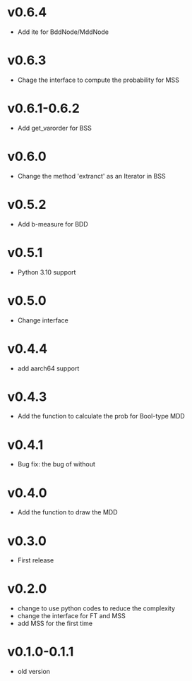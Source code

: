 # v0.6.4

- Add ite for BddNode/MddNode

# v0.6.3

- Chage the interface to compute the probability for MSS

# v0.6.1-0.6.2

- Add get_varorder for BSS

# v0.6.0

- Change the method 'extranct' as an Iterator in BSS

# v0.5.2

- Add b-measure for BDD

# v0.5.1

- Python 3.10 support

# v0.5.0

- Change interface

# v0.4.4

- add aarch64 support

# v0.4.3

- Add the function to calculate the prob for Bool-type MDD

# v0.4.1

- Bug fix: the bug of without 

# v0.4.0

- Add the function to draw the MDD

# v0.3.0

- First release

# v0.2.0

- change to use python codes to reduce the complexity
- change the interface for FT and MSS
- add MSS for the first time

# v0.1.0-0.1.1

- old version
